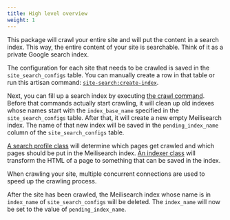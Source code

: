 ```yaml
---
title: High level overview
weight: 1
---
```


This package will crawl your entire site and will put the content in a search index. This way, the entire content of your site is searchable. Think of it as a private Google search index.

The configuration for each site that needs to be crawled is saved in the `site_search_configs` table. You can manually create a row in that table or run this artisan command: [`site-search:create-index`](https://spatie.be/docs/laravel-site-search/v1/basic-usage/indexing-your-first-site).

Next, you can fill up a search index by executing [the crawl command](https://spatie.be/docs/laravel-site-search/v1/basic-usage/indexing-your-first-site). Before that commands actually start crawling, it will clean up old indexes whose names start with the `index_base_name` specified in the `site_search_configs` table. After that, it will create a new empty Meilisearch index. The name of that new index will be saved in the `pending_index_name` column of the `site_search_configs` table.

[A search profile class](/docs/laravel-site-search/v1/basic-usage/using-a-search-profile) will determine which pages get crawled and which pages should be put in the Meilisearch index. [An indexer class](/docs/laravel-site-search/v1/advanced-usage/using-a-custom-indexer) will transform the HTML of a page to something that can be saved in the index.

When crawling your site, multiple concurrent connections are used to speed up the crawling process.

After the site has been crawled, the Meilisearch index whose name is in `index_name` of `site_search_configs` will be deleted. The `index_name` will now be set to the value of `pending_index_name`.


